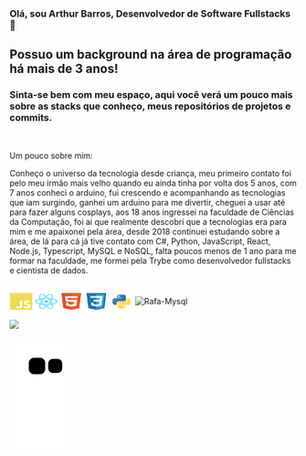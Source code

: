 ### Olá, sou Arthur Barros, Desenvolvedor de Software Fullstacks 👋

<h2>Possuo um background na área de programação há mais de 3 anos!</h2>

<h3>Sinta-se bem com meu espaço, aqui você verá um pouco mais sobre as stacks que conheço, meus repositórios de projetos e commits.</h3>
</br>
<p>Um pouco sobre mim:</p>
<p>Conheço o universo da tecnologia desde criança, meu primeiro contato foi pelo meu irmão mais velho quando eu ainda tinha por volta dos 5 anos, com 7 anos conheci o arduino, fui crescendo e acompanhando as tecnologias que iam surgindo, ganhei um arduino para me divertir, cheguei a usar até para fazer alguns cosplays, aos 18 anos ingressei na faculdade de Ciências da Computação, foi ai que realmente descobri que a tecnologias era para mim e me apaixonei pela área, desde 2018 continuei estudando sobre a área, de lá para cá já tive contato com C#, Python, JavaScript, React, Node.js, Typescript, MySQL e NoSQL, falta poucos menos de 1 ano para me formar na faculdade, me formei pela Trybe como desenvolvedor fullstacks e cientista de dados.</p>

<div style="display: inline_block"><br>
  <img align="center" alt="Rafa-Js" height="30" width="40" src="https://raw.githubusercontent.com/devicons/devicon/master/icons/javascript/javascript-plain.svg">
  <img align="center" alt="Rafa-React" height="30" width="40" src="https://raw.githubusercontent.com/devicons/devicon/master/icons/react/react-original.svg">
  <img align="center" alt="Rafa-HTML" height="30" width="40" src="https://raw.githubusercontent.com/devicons/devicon/master/icons/html5/html5-original.svg">
  <img align="center" alt="Rafa-CSS" height="30" width="40" src="https://raw.githubusercontent.com/devicons/devicon/master/icons/css3/css3-original.svg">
  <img align="center" alt="Rafa-Python" height="30" width="40" src="https://raw.githubusercontent.com/devicons/devicon/master/icons/python/python-original.svg">
  <img align="center" alt="Rafa-Mysql" height="30" width="40" src="https://cdn.jsdelivr.net/gh/devicons/devicon/icons/mysql/mysql-original.svg">
</div>

<div> <br>
  <a href="https://www.linkedin.com/in/arthurbarrosdeveloper/" target="_blank"><img src="https://img.shields.io/badge/-LinkedIn-%230077B5?style=for-the-badge&logo=linkedin&logoColor=white" target="_blank"></a> 
 
  ![snake gif](https://github.com/Artmoraes/Artmoraes/blob/output/github-contribution-grid-snake.svg)
 
</div>

<!--
**Artmoraes/Artmoraes** is a ✨ _special_ ✨ repository because its `README.md` (this file) appears on your GitHub profile.

Here are some ideas to get you started:

- 🔭 No momento estou procurando trabalho como desenvolvedor front-end.
- 🌱 Atualmente estou me aprofundando na área de desenvolvedor front-end para entender melhor a área e criar uma base sólida de conhecimento.

- 📫 Contact / Contato: Arthurbarrosdev@gmail.com
-->
